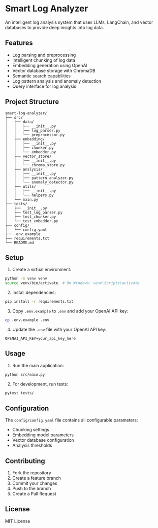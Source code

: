# Smart Log Analyzer

An intelligent log analysis system that uses LLMs, LangChain, and vector databases to provide deep insights into log data.

## Features

- Log parsing and preprocessing
- Intelligent chunking of log data
- Embedding generation using OpenAI
- Vector database storage with ChromaDB
- Semantic search capabilities
- Log pattern analysis and anomaly detection
- Query interface for log analysis

## Project Structure

```
smart-log-analyzer/
├── src/
│   ├── data/
│   │   ├── __init__.py
│   │   ├── log_parser.py
│   │   └── preprocessor.py
│   ├── embedding/
│   │   ├── __init__.py
│   │   ├── chunker.py
│   │   └── embedder.py
│   ├── vector_store/
│   │   ├── __init__.py
│   │   └── chroma_store.py
│   ├── analysis/
│   │   ├── __init__.py
│   │   ├── pattern_analyzer.py
│   │   └── anomaly_detector.py
│   ├── utils/
│   │   ├── __init__.py
│   │   └── helpers.py
│   └── main.py
├── tests/
│   ├── __init__.py
│   ├── test_log_parser.py
│   ├── test_chunker.py
│   └── test_embedder.py
├── config/
│   └── config.yaml
├── .env.example
├── requirements.txt
└── README.md
```

## Setup

1. Create a virtual environment:
```bash
python -m venv venv
source venv/bin/activate  # On Windows: venv\Scripts\activate
```

2. Install dependencies:
```bash
pip install -r requirements.txt
```

3. Copy `.env.example` to `.env` and add your OpenAI API key:
```bash
cp .env.example .env
```

4. Update the `.env` file with your OpenAI API key:
```
OPENAI_API_KEY=your_api_key_here
```

## Usage

1. Run the main application:
```bash
python src/main.py
```

2. For development, run tests:
```bash
pytest tests/
```

## Configuration

The `config/config.yaml` file contains all configurable parameters:
- Chunking settings
- Embedding model parameters
- Vector database configuration
- Analysis thresholds

## Contributing

1. Fork the repository
2. Create a feature branch
3. Commit your changes
4. Push to the branch
5. Create a Pull Request

## License

MIT License